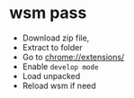 # wsm pass
- Download zip file,
- Extract to folder
- Go to [chrome://extensions/](chrome://extensions/)
- Enable `develop mode`
- Load unpacked
- Reload wsm if need
